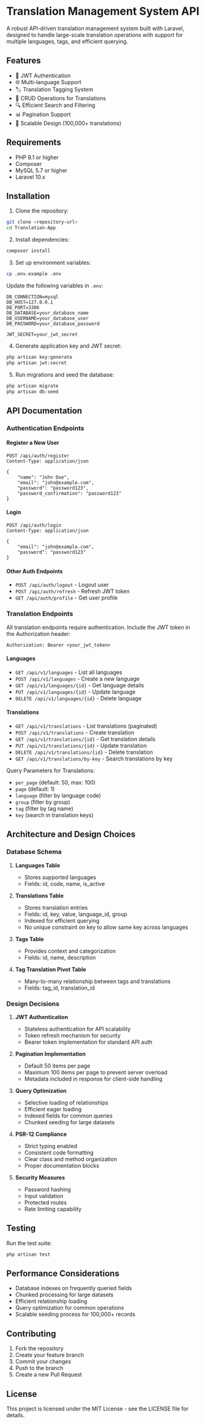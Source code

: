 # Translation Management System API

A robust API-driven translation management system built with Laravel, designed to handle large-scale translation operations with support for multiple languages, tags, and efficient querying.

## Features

-   🔐 JWT Authentication
-   🌐 Multi-language Support
-   🏷️ Translation Tagging System
-   📝 CRUD Operations for Translations
-   🔍 Efficient Search and Filtering
-   📊 Pagination Support
-   🚀 Scalable Design (100,000+ translations)

## Requirements

-   PHP 8.1 or higher
-   Composer
-   MySQL 5.7 or higher
-   Laravel 10.x

## Installation

1. Clone the repository:

```bash
git clone <repository-url>
cd Translation-App
```

2. Install dependencies:

```bash
composer install
```

3. Set up environment variables:

```bash
cp .env.example .env
```

Update the following variables in `.env`:

```
DB_CONNECTION=mysql
DB_HOST=127.0.0.1
DB_PORT=3306
DB_DATABASE=your_database_name
DB_USERNAME=your_database_user
DB_PASSWORD=your_database_password

JWT_SECRET=your_jwt_secret
```

4. Generate application key and JWT secret:

```bash
php artisan key:generate
php artisan jwt:secret
```

5. Run migrations and seed the database:

```bash
php artisan migrate
php artisan db:seed
```

## API Documentation

### Authentication Endpoints

#### Register a New User

```http
POST /api/auth/register
Content-Type: application/json

{
    "name": "John Doe",
    "email": "john@example.com",
    "password": "password123",
    "password_confirmation": "password123"
}
```

#### Login

```http
POST /api/auth/login
Content-Type: application/json

{
    "email": "john@example.com",
    "password": "password123"
}
```

#### Other Auth Endpoints

-   `POST /api/auth/logout` - Logout user
-   `POST /api/auth/refresh` - Refresh JWT token
-   `GET /api/auth/profile` - Get user profile

### Translation Endpoints

All translation endpoints require authentication. Include the JWT token in the Authorization header:

```
Authorization: Bearer <your_jwt_token>
```

#### Languages

-   `GET /api/v1/languages` - List all languages
-   `POST /api/v1/languages` - Create a new language
-   `GET /api/v1/languages/{id}` - Get language details
-   `PUT /api/v1/languages/{id}` - Update language
-   `DELETE /api/v1/languages/{id}` - Delete language

#### Translations

-   `GET /api/v1/translations` - List translations (paginated)
-   `POST /api/v1/translations` - Create translation
-   `GET /api/v1/translations/{id}` - Get translation details
-   `PUT /api/v1/translations/{id}` - Update translation
-   `DELETE /api/v1/translations/{id}` - Delete translation
-   `GET /api/v1/translations/by-key` - Search translations by key

Query Parameters for Translations:

-   `per_page` (default: 50, max: 100)
-   `page` (default: 1)
-   `language` (filter by language code)
-   `group` (filter by group)
-   `tag` (filter by tag name)
-   `key` (search in translation keys)

## Architecture and Design Choices

### Database Schema

1. **Languages Table**

    - Stores supported languages
    - Fields: id, code, name, is_active

2. **Translations Table**

    - Stores translation entries
    - Fields: id, key, value, language_id, group
    - Indexed for efficient querying
    - No unique constraint on key to allow same key across languages

3. **Tags Table**

    - Provides context and categorization
    - Fields: id, name, description

4. **Tag Translation Pivot Table**
    - Many-to-many relationship between tags and translations
    - Fields: tag_id, translation_id

### Design Decisions

1. **JWT Authentication**

    - Stateless authentication for API scalability
    - Token refresh mechanism for security
    - Bearer token implementation for standard API auth

2. **Pagination Implementation**

    - Default 50 items per page
    - Maximum 100 items per page to prevent server overload
    - Metadata included in response for client-side handling

3. **Query Optimization**

    - Selective loading of relationships
    - Efficient eager loading
    - Indexed fields for common queries
    - Chunked seeding for large datasets

4. **PSR-12 Compliance**

    - Strict typing enabled
    - Consistent code formatting
    - Clear class and method organization
    - Proper documentation blocks

5. **Security Measures**
    - Password hashing
    - Input validation
    - Protected routes
    - Rate limiting capability

## Testing

Run the test suite:

```bash
php artisan test
```

## Performance Considerations

-   Database indexes on frequently queried fields
-   Chunked processing for large datasets
-   Efficient relationship loading
-   Query optimization for common operations
-   Scalable seeding process for 100,000+ records

## Contributing

1. Fork the repository
2. Create your feature branch
3. Commit your changes
4. Push to the branch
5. Create a new Pull Request

## License

This project is licensed under the MIT License - see the LICENSE file for details.
